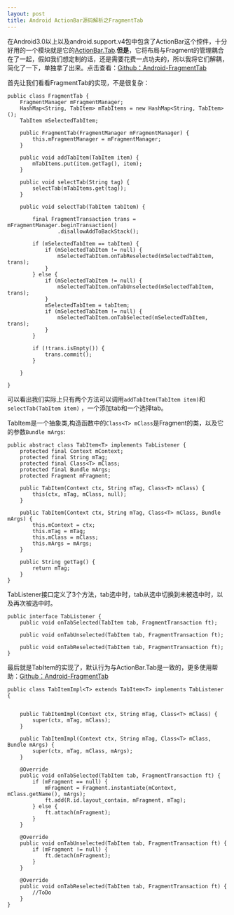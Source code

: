 ```yaml
---
layout: post
title: Android ActionBar源码解析之FragmentTab
---
```


在Android3.0以上以及android.support.v4包中包含了ActionBar这个控件，十分好用的一个模块就是它的[ActionBar.Tab](http://developer.android.com/reference/android/app/ActionBar.Tab.html).**但是**，它将布局与Fragment的管理耦合在了一起，假如我们想定制的话，还是需要花费一点功夫的，所以我将它们解耦，简化了一下，单独拿了出来。点击查看：[Github：Android-FragmentTab](https://github.com/LinkYan/Android-FragmentTab)

首先让我们看看FragmentTab的实现，不是很复杂：

```
public class FragmentTab {
    FragmentManager mFragmentManager;
    HashMap<String, TabItem> mTabItems = new HashMap<String, TabItem>();
    TabItem mSelectedTabItem;

    public FragmentTab(FragmentManager mFragmentManager) {
        this.mFragmentManager = mFragmentManager;
    }

    public void addTabItem(TabItem item) {
        mTabItems.put(item.getTag(), item);
    }

    public void selectTab(String tag) {
        selectTab(mTabItems.get(tag));
    }

    public void selectTab(TabItem tabItem) {

        final FragmentTransaction trans = mFragmentManager.beginTransaction()
                .disallowAddToBackStack();

        if (mSelectedTabItem == tabItem) {
            if (mSelectedTabItem != null) {
                mSelectedTabItem.onTabReselected(mSelectedTabItem, trans);
            }
        } else {
            if (mSelectedTabItem != null) {
                mSelectedTabItem.onTabUnselected(mSelectedTabItem, trans);
            }
            mSelectedTabItem = tabItem;
            if (mSelectedTabItem != null) {
                mSelectedTabItem.onTabSelected(mSelectedTabItem, trans);
            }
        }

        if (!trans.isEmpty()) {
            trans.commit();
        }

    }

}
``` 

可以看出我们实际上只有两个方法可以调用`addTabItem(TabItem item)`和`selectTab(TabItem item)` ，一个添加tab和一个选择tab。

TabItem是一个抽象类,构造函数中的`Class<T> mClass`是Fragment的类，以及它的参数`Bundle mArgs`:

```
public abstract class TabItem<T> implements TabListener {
    protected final Context mContext;
    protected final String mTag;
    protected final Class<T> mClass;
    protected final Bundle mArgs;
    protected Fragment mFragment;

    public TabItem(Context ctx, String mTag, Class<T> mClass) {
        this(ctx, mTag, mClass, null);
    }

    public TabItem(Context ctx, String mTag, Class<T> mClass, Bundle mArgs) {
        this.mContext = ctx;
        this.mTag = mTag;
        this.mClass = mClass;
        this.mArgs = mArgs;
    }

    public String getTag() {
        return mTag;
    }
}
```

TabListener接口定义了3个方法，tab选中时，tab从选中切换到未被选中时，以及再次被选中时。

```
public interface TabListener {
    public void onTabSelected(TabItem tab, FragmentTransaction ft);

    public void onTabUnselected(TabItem tab, FragmentTransaction ft);

    public void onTabReselected(TabItem tab, FragmentTransaction ft);
}
```

最后就是TabItem的实现了，默认行为与ActionBar.Tab是一致的，更多使用帮助：[Github：Android-FragmentTab](https://github.com/LinkYan/Android-FragmentTab)

```
public class TabItemImpl<T> extends TabItem<T> implements TabListener {


    public TabItemImpl(Context ctx, String mTag, Class<T> mClass) {
        super(ctx, mTag, mClass);
    }

    public TabItemImpl(Context ctx, String mTag, Class<T> mClass, Bundle mArgs) {
        super(ctx, mTag, mClass, mArgs);
    }

    @Override
    public void onTabSelected(TabItem tab, FragmentTransaction ft) {
        if (mFragment == null) {
            mFragment = Fragment.instantiate(mContext, mClass.getName(), mArgs);
            ft.add(R.id.layout_contain, mFragment, mTag);
        } else {
            ft.attach(mFragment);
        }
    }

    @Override
    public void onTabUnselected(TabItem tab, FragmentTransaction ft) {
        if (mFragment != null) {
            ft.detach(mFragment);
        }
    }

    @Override
    public void onTabReselected(TabItem tab, FragmentTransaction ft) {
        //ToDo
    }
}
```

